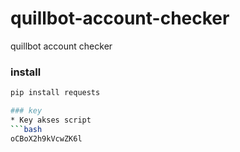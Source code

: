 # quillbot-account-checker
quillbot account checker

### install
```bash
pip install requests

### key
* Key akses script
```bash
oCBoX2h9kVcwZK6l

